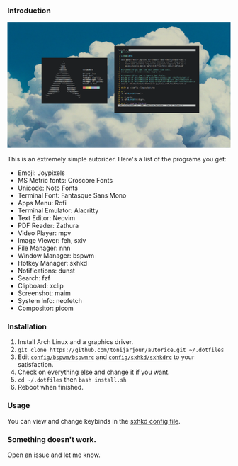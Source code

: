 ### Introduction 

![hi](preview.png)

This is an extremely simple autoricer. Here's a list of the programs you get:

* Emoji: Joypixels
* MS Metric fonts: Croscore Fonts
* Unicode: Noto Fonts
* Terminal Font: Fantasque Sans Mono
* Apps Menu: Rofi
* Terminal Emulator: Alacritty
* Text Editor: Neovim
* PDF Reader: Zathura
* Video Player: mpv
* Image Viewer: feh, sxiv
* File Manager: nnn
* Window Manager: bspwm
* Hotkey Manager: sxhkd
* Notifications: dunst
* Search: fzf
* Clipboard: xclip
* Screenshot: maim
* System Info: neofetch
* Compositor: picom

### Installation

1. Install Arch Linux and a graphics driver.
2. `git clone https://github.com/tonijarjour/autorice.git ~/.dotfiles`
3. Edit [`config/bspwm/bspwmrc`](config/bspwm/bspwmrc) and [`config/sxhkd/sxhkdrc`](config/sxhkd/sxhkdrc) to your satisfaction.
4. Check on everything else and change it if you want.
5. `cd ~/.dotfiles` then `bash install.sh` 
6. Reboot when finished.

### Usage

You can view and change keybinds in the [sxhkd config file](config/sxhkd/sxhkdrc).


### Something doesn't work. 

Open an issue and let me know. 

